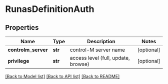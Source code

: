 # RunasDefinitionAuth

## Properties
Name | Type | Description | Notes
------------ | ------------- | ------------- | -------------
**controlm_server** | **str** | control-M server name | [optional] 
**privilege** | **str** | access level (full, update, browse) | [optional] 

[[Back to Model list]](../README.md#documentation-for-models) [[Back to API list]](../README.md#documentation-for-api-endpoints) [[Back to README]](../README.md)

